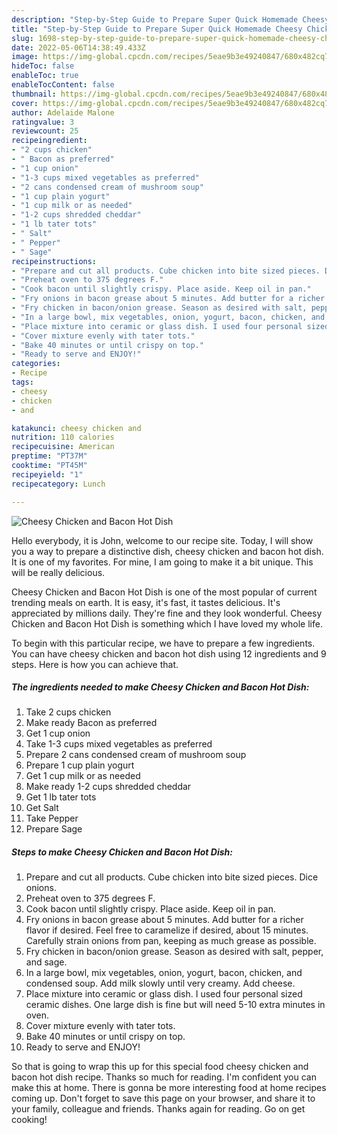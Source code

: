 ```yaml
---
description: "Step-by-Step Guide to Prepare Super Quick Homemade Cheesy Chicken and Bacon Hot Dish"
title: "Step-by-Step Guide to Prepare Super Quick Homemade Cheesy Chicken and Bacon Hot Dish"
slug: 1698-step-by-step-guide-to-prepare-super-quick-homemade-cheesy-chicken-and-bacon-hot-dish
date: 2022-05-06T14:38:49.433Z
image: https://img-global.cpcdn.com/recipes/5eae9b3e49240847/680x482cq70/cheesy-chicken-and-bacon-hot-dish-recipe-main-photo.jpg
hideToc: false
enableToc: true
enableTocContent: false
thumbnail: https://img-global.cpcdn.com/recipes/5eae9b3e49240847/680x482cq70/cheesy-chicken-and-bacon-hot-dish-recipe-main-photo.jpg
cover: https://img-global.cpcdn.com/recipes/5eae9b3e49240847/680x482cq70/cheesy-chicken-and-bacon-hot-dish-recipe-main-photo.jpg
author: Adelaide Malone
ratingvalue: 3
reviewcount: 25
recipeingredient:
- "2 cups chicken"
- " Bacon as preferred"
- "1 cup onion"
- "1-3 cups mixed vegetables as preferred"
- "2 cans condensed cream of mushroom soup"
- "1 cup plain yogurt"
- "1 cup milk or as needed"
- "1-2 cups shredded cheddar"
- "1 lb tater tots"
- " Salt"
- " Pepper"
- " Sage"
recipeinstructions:
- "Prepare and cut all products. Cube chicken into bite sized pieces. Dice onions."
- "Preheat oven to 375 degrees F."
- "Cook bacon until slightly crispy. Place aside. Keep oil in pan."
- "Fry onions in bacon grease about 5 minutes. Add butter for a richer flavor if desired. Feel free to caramelize if desired, about 15 minutes. Carefully strain onions from pan, keeping as much grease as possible."
- "Fry chicken in bacon/onion grease. Season as desired with salt, pepper, and sage."
- "In a large bowl, mix vegetables, onion, yogurt, bacon, chicken, and condensed soup. Add milk slowly until very creamy. Add cheese."
- "Place mixture into ceramic or glass dish. I used four personal sized ceramic dishes. One large dish is fine but will need 5-10 extra minutes in oven."
- "Cover mixture evenly with tater tots."
- "Bake 40 minutes or until crispy on top."
- "Ready to serve and ENJOY!"
categories:
- Recipe
tags:
- cheesy
- chicken
- and

katakunci: cheesy chicken and 
nutrition: 110 calories
recipecuisine: American
preptime: "PT37M"
cooktime: "PT45M"
recipeyield: "1"
recipecategory: Lunch

---
```



![Cheesy Chicken and Bacon Hot Dish](https://img-global.cpcdn.com/recipes/5eae9b3e49240847/680x482cq70/cheesy-chicken-and-bacon-hot-dish-recipe-main-photo.jpg)

Hello everybody, it is John, welcome to our recipe site. Today, I will show you a way to prepare a distinctive dish, cheesy chicken and bacon hot dish. It is one of my favorites. For mine, I am going to make it a bit unique. This will be really delicious.



Cheesy Chicken and Bacon Hot Dish is one of the most popular of current trending meals on earth. It is easy, it's fast, it tastes delicious. It's appreciated by millions daily. They're fine and they look wonderful. Cheesy Chicken and Bacon Hot Dish is something which I have loved my whole life.


To begin with this particular recipe, we have to prepare a few ingredients. You can have cheesy chicken and bacon hot dish using 12 ingredients and 9 steps. Here is how you can achieve that.

<!--inarticleads1-->

##### The ingredients needed to make Cheesy Chicken and Bacon Hot Dish:

1. Take 2 cups chicken
1. Make ready  Bacon as preferred
1. Get 1 cup onion
1. Take 1-3 cups mixed vegetables as preferred
1. Prepare 2 cans condensed cream of mushroom soup
1. Prepare 1 cup plain yogurt
1. Get 1 cup milk or as needed
1. Make ready 1-2 cups shredded cheddar
1. Get 1 lb tater tots
1. Get  Salt
1. Take  Pepper
1. Prepare  Sage




<!--inarticleads2-->

##### Steps to make Cheesy Chicken and Bacon Hot Dish:

1. Prepare and cut all products. Cube chicken into bite sized pieces. Dice onions.
1. Preheat oven to 375 degrees F.
1. Cook bacon until slightly crispy. Place aside. Keep oil in pan.
1. Fry onions in bacon grease about 5 minutes. Add butter for a richer flavor if desired. Feel free to caramelize if desired, about 15 minutes. Carefully strain onions from pan, keeping as much grease as possible.
1. Fry chicken in bacon/onion grease. Season as desired with salt, pepper, and sage.
1. In a large bowl, mix vegetables, onion, yogurt, bacon, chicken, and condensed soup. Add milk slowly until very creamy. Add cheese.
1. Place mixture into ceramic or glass dish. I used four personal sized ceramic dishes. One large dish is fine but will need 5-10 extra minutes in oven.
1. Cover mixture evenly with tater tots.
1. Bake 40 minutes or until crispy on top.
1. Ready to serve and ENJOY!



So that is going to wrap this up for this special food cheesy chicken and bacon hot dish recipe. Thanks so much for reading. I'm confident you can make this at home. There is gonna be more interesting food at home recipes coming up. Don't forget to save this page on your browser, and share it to your family, colleague and friends. Thanks again for reading. Go on get cooking!

